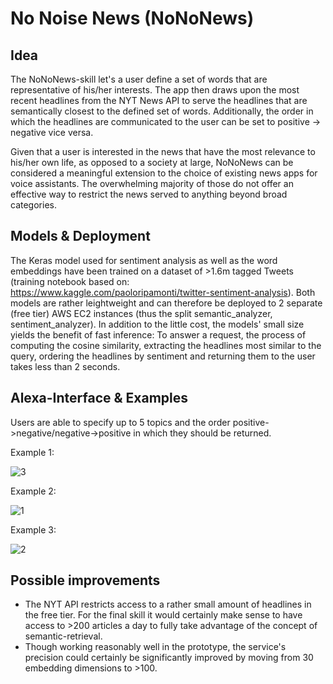 # No Noise News (NoNoNews)

## Idea
The NoNoNews-skill let's a user define a set of words that are representative of his/her interests. The app then draws upon the most recent headlines from the NYT News API to serve the headlines that are semantically closest to the defined set of words. Additionally, the order in which the headlines are communicated to the user can be set to positive -> negative vice versa. 

Given that a user is interested in the news that have the most relevance to his/her own life, as opposed to a society at large, NoNoNews can be considered a meaningful extension to the choice of existing news apps for voice assistants. The overwhelming majority of those do not offer an effective way to restrict the news served to anything beyond broad categories. 

## Models & Deployment 
The Keras model used for sentiment analysis as well as the word embeddings have been trained on a dataset of >1.6m tagged Tweets (training notebook based on: https://www.kaggle.com/paoloripamonti/twitter-sentiment-analysis). Both models are rather leightweight and can therefore be deployed to 2 separate (free tier) AWS EC2 instances (thus the split semantic_analyzer, sentiment_analyzer). In addition to the little cost, the models' small size yields the benefit of fast inference: To answer a request, the process of computing the cosine similarity, extracting the headlines most similar to the query, ordering the headlines by sentiment and returning them to the user takes less than 2 seconds.

## Alexa-Interface & Examples 
Users are able to specify up to 5 topics and the order positive->negative/negative->positive in which they should be returned.

Example 1:

![3](https://user-images.githubusercontent.com/76814718/106324340-3e41da00-6279-11eb-8d99-f64928ff0f05.jpeg)

Example 2:

![1](https://user-images.githubusercontent.com/76814718/106324346-413cca80-6279-11eb-9ac4-bbdc3d40e77a.jpeg)

Example 3:

![2](https://user-images.githubusercontent.com/76814718/106324531-97117280-6279-11eb-9041-a623be6d13b5.jpeg)

## Possible improvements
* The NYT API restricts access to a rather small amount of headlines in the free tier. For the final skill it would certainly make sense to have access to >200 articles a day to fully take advantage of the concept of semantic-retrieval.
* Though working reasonably well in the prototype, the service's precision could certainly be significantly improved by moving from 30 embedding dimensions to >100.
